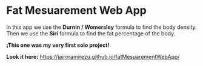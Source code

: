 # Fat Mesuarement Web App

In this app we use the **Durnin / Womersley** formula to find the body density.
Then we use the **Siri** formula to find the fat percentage of the body.

**¡This one was my very first solo project!**

**Look it here:** https://jairoramirezu.github.io/fatMesuarementWebApp/

